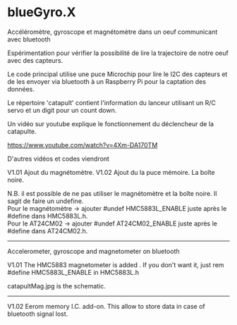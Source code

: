 # blueGyro.X

Accéléromètre, gyroscope et magnétomètre dans un oeuf communicant avec bluetooth

Espérimentation pour vérifier la possibilité de lire la trajectoire de notre oeuf
avec des capteurs.

Le code principal utilise une puce Microchip pour lire le I2C des capteurs et de les envoyer
via bluetooth à un Raspberry Pi pour la captation des données.

Le répertoire 'catapult' contient l'information du lanceur utilisant un R/C servo et un digit
pour un count down.

Un vidéo sur youtube explique le fonctionnement du déclencheur de la catapulte.

https://www.youtube.com/watch?v=4Xm-DA170TM

D'autres vidéos et codes viendront 


V1.01 Ajout du magnétomètre.
V1.02 Ajout du la puce mémoire. La boîte noire.

N.B. il est possible de ne pas utiliser le magnétomètre et la boîte noire. Il sagit de faire un undefine.<br>
Pour le magnétomètre  ->  ajouter #undef HMC5883L_ENABLE  juste après le #define dans HMC5883L.h.<br>
Pour le AT24CM02      ->  ajouter #undef AT24CM02_ENABLE juste après le #define dans AT24CM02.h.




-------


Accelerometer, gyroscope and magnetometer on bluetooth


V1.01 The HMC5883 magnetometer is added . If you don't want it, just rem #define HMC5883L_ENABLE in HMC5883L.h

catapultMag.jpg is the schematic.

-------
V1.02 Eerom memory I.C. add-on.  This allow to store data in case of bluetooth signal lost.

